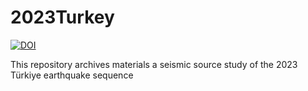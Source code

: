 # 2023Turkey
[![DOI](https://zenodo.org/badge/606064031.svg)](https://zenodo.org/badge/latestdoi/606064031)

This repository archives materials a seismic source study of the 2023 Türkiye earthquake sequence
